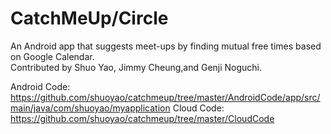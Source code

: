 # CatchMeUp/Circle
An Android app that suggests meet-ups by finding mutual free times based on Google Calendar.  
Contributed by Shuo Yao, Jimmy Cheung,and Genji Noguchi.

  
Android Code:
https://github.com/shuoyao/catchmeup/tree/master/AndroidCode/app/src/main/java/com/shuoyao/myapplication
Cloud Code:  
https://github.com/shuoyao/catchmeup/tree/master/CloudCode
